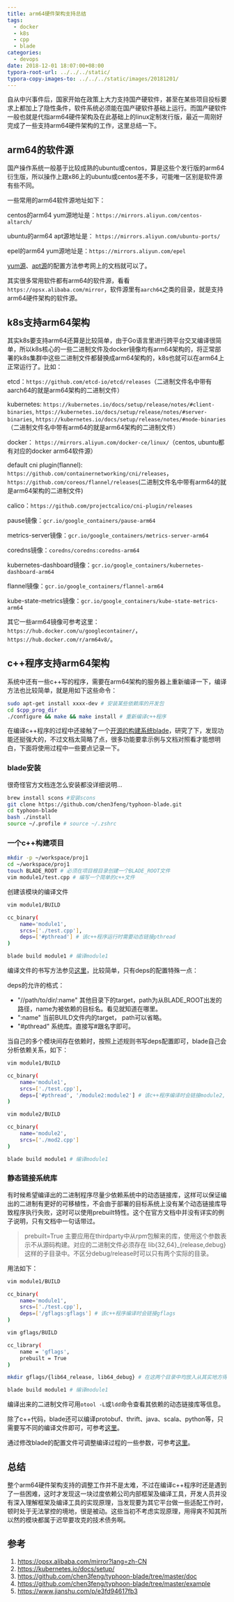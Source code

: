 ```yaml
---
title: arm64硬件架构支持总结
tags:
  - docker
  - k8s
  - cpp
  - blade
categories:
  - devops
date: 2018-12-01 18:07:00+08:00
typora-root-url: ../../../static/
typora-copy-images-to: ../../../static/images/20181201/
---
```


自从中兴事件后，国家开始在政策上大力支持国产硬软件，甚至在某些项目投标要求上都加上了隐性条件，软件系统必须能在国产硬软件基础上运行。而国产硬软件一般也就是代指arm64硬件架构及在此基础上的linux定制发行版，最近一周刚好完成了一些支持arm64硬件架构的工作，这里总结一下。

## arm64的软件源

国产操作系统一般基于比较成熟的ubuntu或centos，算是这些个发行版的arm64衍生版，所以操作上跟x86上的ubuntu或centos差不多，可能唯一区别是软件源有些不同。

一些常用的arm64软件源地址如下：

centos的arm64 yum源地址是：`https://mirrors.aliyun.com/centos-altarch/`

ubuntu的arm64 apt源地址是： `https://mirrors.aliyun.com/ubuntu-ports/`

epel的arm64 yum源地址是：`https://mirrors.aliyun.com/epel`

[yum源](https://www.jianshu.com/p/d8573f9d1f96)、[apt源](https://www.jianshu.com/p/fb337765c2c2)的配置方法参考网上的文档就可以了。

其实很多常用软件都有arm64的软件源，看看`https://opsx.alibaba.com/mirror`，软件源里有`aarch64`之类的目录，就是支持arm64硬件架构的软件源。

## k8s支持arm64架构

其实k8s要支持arm64还算是比较简单，由于Go语言里进行跨平台交叉编译很简单，所以k8s核心的一些二进制文件及docker镜像均有arm64架构的，将正常部署的k8s集群中这些二进制文件都替换成arm64架构的，k8s也就可以在arm64上正常运行了。比如：

etcd：`https://github.com/etcd-io/etcd/releases`（二进制文件名中带有aarch64的就是arm64架构的二进制文件）

kubernetes: `https://kubernetes.io/docs/setup/release/notes/#client-binaries`, `https://kubernetes.io/docs/setup/release/notes/#server-binaries`, `https://kubernetes.io/docs/setup/release/notes/#node-binaries`（二进制文件名中带有arm64的就是arm64架构的二进制文件）

docker： `https://mirrors.aliyun.com/docker-ce/linux/`（centos, ubuntu都有对应的docker arm64软件源）

default cni plugin(flannel): `https://github.com/containernetworking/cni/releases`，`https://github.com/coreos/flannel/releases`(二进制文件名中带有arm64的就是arm64架构的二进制文件)

calico：`https://github.com/projectcalico/cni-plugin/releases`

pause镜像：`gcr.io/google_containers/pause-arm64`

metrics-server镜像：`gcr.io/google_containers/metrics-server-arm64`

coredns镜像：`coredns/coredns:coredns-arm64`

kubernetes-dashboard镜像：`gcr.io/google_containers/kubernetes-dashboard-arm64`

flannel镜像：`gcr.io/google_containers/flannel-arm64`

kube-state-metrics镜像：`gcr.io/google_containers/kube-state-metrics-arm64`

其它一些arm64镜像可参考这里：`https://hub.docker.com/u/googlecontainer/`，`https://hub.docker.com/r/arm64v8/`。

## c++程序支持arm64架构

系统中还有一些c++写的程序，需要在arm64架构的服务器上重新编译一下，编译方法也比较简单，就是用如下这些命令：

```bash
sudo apt-get install xxxx-dev # 安装某些依赖库的开发包
cd $cpp_prog_dir
./configure && make && make install # 重新编译c++程序
```

在编译c++程序的过程中还接触了一个[开源的构建系统blade](https://github.com/chen3feng/typhoon-blade)，研究了下，发现功能还挺强大的，不过文档太简略了点，很多功能要拿示例与文档对照看才能想明白，下面将使用过程中一些要点记录一下。

### blade安装

很奇怪官方文档连怎么安装都没详细说明...

```bash
brew install scons #安装scons
git clone https://github.com/chen3feng/typhoon-blade.git
cd typhoon-blade
bash ./install
source ~/.profile # source ~/.zshrc
```

### 一个c++构建项目

```bash
mkdir -p ~/workspace/proj1
cd ~/workspace/proj1
touch BLADE_ROOT # 必须在项目根目录创建一个BLADE_ROOT文件
vim module1/test.cpp # 编写一个简单的c++文件
```

创建该模块的编译文件

```bash
vim module1/BUILD

cc_binary(
    name='module1',
    srcs=['./test.cpp'],
    deps=['#pthread'] # 该c++程序运行时需要动态链接pthread
)

blade build module1 # 编译module1
```

编译文件的书写方法参见[这里](https://github.com/chen3feng/typhoon-blade/blob/master/doc/build_file_zn_CN.md)，比较简单，只有deps的配置特殊一点：

deps的允许的格式：

- "//path/to/dir/:name" 其他目录下的target，path为从BLADE_ROOT出发的路径，name为被依赖的目标名。看见就知道在哪里。
- ":name" 当前BUILD文件内的target， path可以省略。
- "#pthread" 系统库。直接写#跟名字即可。

当自己的多个模块间存在依赖时，按照上述规则书写deps配置即可，blade自己会分析依赖关系，如下：

```bash
vim module1/BUILD

cc_binary(
    name='module1',
    srcs=['./test.cpp'],
    deps=['#pthread', '/module2:module2'] # 该c++程序编译时会链接module2, 同时动态链接系统中的pthread库
)

vim module2/BUILD

cc_binary(
    name='module2',
    srcs=['./mod2.cpp']
)

blade build module1 # 编译module1
```

### 静态链接系统库

有时候希望编译出的二进制程序尽量少依赖系统中的动态链接库，这样可以保证编出的二进制有更好的可移植性，不会由于部署的目标系统上没有某个动态链接库导致程序执行失败，这时可以使用prebuilt特性。这个在官方文档中并没有详实的例子说明，只有文档中一句话带过。

> prebuilt=True 主要应用在thirdparty中从rpm包解来的库，使用这个参数表示不从源码构建。对应的二进制文件必须存在 lib{32,64}_{release,debug} 这样的子目录中。不区分debug/release时可以只有两个实际的目录。

用法如下：

```bash
vim module1/BUILD

cc_binary(
    name='module1',
    srcs=['./test.cpp'],
    deps=['/gflags:gflags'] # 该c++程序编译时会链接gflags
)

vim gflags/BUILD

cc_library(
    name = 'gflags',
    prebuilt = True
)

mkdir gflags/{lib64_release, lib64_debug} # 在这两个目录中均放入从其实地方得到的gflags静态库文件

blade build module1 # 编译module1
```

编译出来的二进制文件可用`otool -L`或`ldd`命令查看其依赖的动态链接库等信息。

除了c++代码，blade还可以编译protobuf、thrift、java、scala、python等，只需要写不同的编译文件即可，可参考[这里](https://github.com/chen3feng/typhoon-blade/blob/master/doc/build_file_zn_CN.md)。

通过修改blade的配置文件可调整编译过程的一些参数，可参考[这里](https://github.com/chen3feng/typhoon-blade/blob/master/doc/config_files_zn_CN.md)。

## 总结

整个arm64硬件架构支持的调整工作并不是太难，不过在编译c++程序时还是遇到了一些困难，这时才发现这一块过度依赖公司内部框架及编译工具，开发人员并没有深入理解框架及编译工具的实现原理，当发现要为其它平台做一些适配工作时，顿时处于无法掌控的境地，很是被动。这些当初不考虑实现原理，用得爽不知其所以然的模块都属于迟早要攻克的技术债务啊。

## 参考

1. https://opsx.alibaba.com/mirror?lang=zh-CN
2. https://kubernetes.io/docs/setup/
3. https://github.com/chen3feng/typhoon-blade/tree/master/doc
4. https://github.com/chen3feng/typhoon-blade/tree/master/example
5. https://www.jianshu.com/p/e3fd94617fb3



